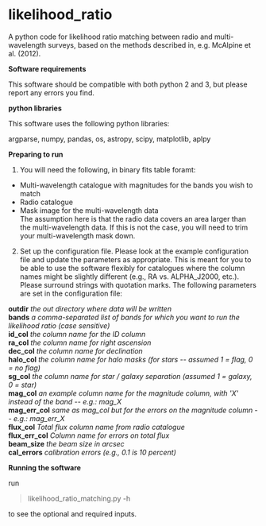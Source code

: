 # likelihood_ratio
A python code for likelihood ratio matching between radio and multi-wavelength surveys, based on the methods described in, e.g. McAlpine et al. (2012).

**Software requirements**

This software should be compatible with both python 2 and 3, but please report any errors you find.

**python libraries**

This software uses the following python libraries:

argparse, numpy, pandas, os, astropy, scipy, matplotlib, aplpy

**Preparing to run**

1. You will need the following, in binary fits table foramt:  

- Multi-wavelength catalogue with magnitudes for the bands you wish to match  
- Radio catalogue  
- Mask image for the multi-wavelength data  
The assumption here is that the radio data covers an area larger than the multi-wavelength data. If this is not the case, you will need to trim your multi-wavelength mask down. 

2. Set up the configuration file. Please look at the example configuration file and update the parameters as appropriate. This is meant for you to be able to use the software flexibly for catalogues where the column names might be slightly different (e.g., RA vs. ALPHA_J2000, etc.). Please surround strings with quotation marks. The following parameters are set in the configuration file:

**outdir**          *the out directory where data will be written*  
**bands**             *a comma-separated list of bands for which you want to run the likelihood ratio (case sensitive)*  
**id_col**            *the column name for the ID column*  
**ra_col**            *the column name for right ascension*  
**dec_col**           *the column name for declination*  
**halo_col**          *the column name for halo masks (for stars -- assumed 1 = flag, 0 = no flag)*  
**sg_col**             *the column name for star / galaxy separation (assumed 1 = galaxy, 0 = star)*  
**mag_col**           *an example column name for the magnitude column, with 'X' instead of the band -- e.g.: mag_X*  
**mag_err_col**       *same as mag_col but for the errors on the magnitude column -- e.g.: mag_err_X*  
**flux_col**          *Total flux column name from radio catalogue*  
**flux_err_col**      *Column name for errors on total flux*  
**beam_size**         *the beam size in arcsec*  
**cal_errors**        *calibration errors (e.g., 0.1 is 10 percent)*


**Running the software**

run  
> likelihood_ratio_matching.py -h  

to see the optional and required inputs.
